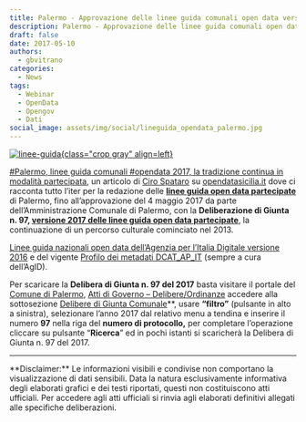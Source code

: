 ```yaml
---
title: Palermo - Approvazione delle linee guida comunali open data versione 2017 partecipate
description: Palermo - Approvazione delle linee guida comunali open data versione 2017 partecipate
draft: false
date: 2017-05-10
authors:
  - gbvitrano
categories:
  - News
tags:
  - Webinar
  - OpenData
  - Opengov
  - Dati
social_image: assets/img/social/lineguida_opendata_palermo.jpg  
--- 
```

<style>
.md-typeset code { background-color: #fff0;}  
.md-typeset pre>code { background-color: #fff0;}  
</style>
[![linee-guida](lineguida_opendata_palermo.jpg "Palermo - Approvazione delle linee guida comunali open data versione 2017 partecipate" ){class="crop gray" align=left}](index.md)

[#Palermo, linee guida comunali #opendata 2017, la tradizione continua in modalità partecipata](http://opendatasicilia.it/2017/05/09/palermo-linee-guida-comunali-opendata-2017-la-tradizione-continua-in-modalita-partecipata/), un articolo di [Ciro Spataro](https://twitter.com/cirospat) su [opendatasicilia.it](http://opendatasicilia.it//) dove ci racconta tutto l’iter per la redazione delle **[linee guida open data partecipate](https://docs.google.com/document/d/1GNpfBB-kuUihzoTQmg7fgfloRIdph1tDQE7lx8lKZSo/edit)** di Palermo, fino all’approvazione del 4 maggio 2017 da parte dell’Amministrazione Comunale di Palermo, con la **Deliberazione di Giunta n. 97, [versione 2017 delle linee guida open data partecipate](https://docs.google.com/document/d/1GNpfBB-kuUihzoTQmg7fgfloRIdph1tDQE7lx8lKZSo/edit)**, la continuazione di un percorso culturale cominciato nel 2013.<!-- more -->

[Linee guida nazionali open data dell’Agenzia per l’Italia Digitale versione 2016](http://www.dati.gov.it/sites/default/files/LG2016_0.pdf) e del vigente [Profilo dei metadati DCAT\_AP\_IT](http://www.dati.gov.it/content/dcat-ap-it-v10-profilo-italiano-dcat-ap-0) (sempre a cura dell’AgID).

Per scaricare la **Delibera di Giunta n. 97 del 2017** basta visitare il portale del [Comune di Palermo](https://www.comune.palermo.it/), [Atti di Governo – Delibere/Ordinanze](https://servizionline.comune.palermo.it/portcitt/jsp/home.jsp?modo=info&info=servizi.jsp&ARECOD=60&SERCOD=-1&sportello=portcitt) accedere alla sottosezione [Delibere di Giunta Comunale](https://servizionline.comune.palermo.it/portcitt/jsp/home.jsp?modo=tabella)**, usare **“filtro”** (pulsante in alto a sinistra), selezionare l’anno 2017 dal relativo menu a tendina e inserire il numero **97** nella riga del **numero di protocollo,** per completare l’operazione cliccare su pulsante “**Ricerca**” ed in pochi istanti si scaricherà la Delibera di Giunta n. 97 del 2017.

<hr>
**Disclaimer:** Le informazioni visibili e condivise non comportano la visualizzazione di dati sensibili. Data la natura esclusivamente informativa degli elaborati grafici e dei testi riportati, questi non costituiscono atti ufficiali. Per accedere agli atti ufficiali si rinvia agli elaborati definitivi allegati alle specifiche deliberazioni.